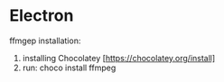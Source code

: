 # Electron

ffmgep installation:
1. installing Chocolatey [https://chocolatey.org/install]
2. run: choco install ffmpeg
